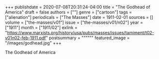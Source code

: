 +++
publishdate = 2020-07-08T20:31:24-04:00
title = "The Godhead of America"
draft = false
authors = [""]
genre = ["cartoon"]
tags = ["alienation"]
periodicals = ["The Masses"]
date = 1911-02-01
sources = []
volume = ["the-masses/v01"]
issue = ["the-masses/v01/n02"]
year = ["1911"]
month = ["1911/02"]
exlink = "https://www.marxists.org/history/usa/pubs/masses/issues/tamiment/t02-v01n02-feb-1911.pdf"
postsummary = """"""
featured_image = "/images/godhead.jpg"
+++
<!--more-->
The Godhead of America
